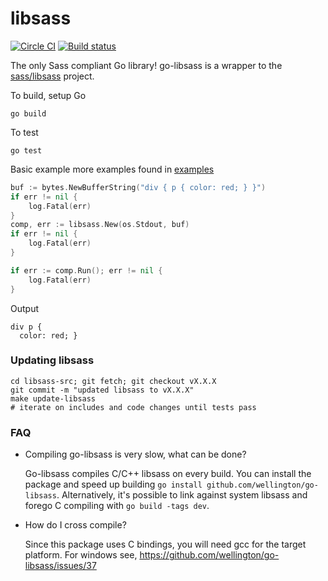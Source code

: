 libsass
=========

[![Circle CI](https://circleci.com/gh/wellington/go-libsass.svg?style=svg)](https://circleci.com/gh/wellington/go-libsass) [![Build status](https://ci.appveyor.com/api/projects/status/uhl4swbb2r7lcfpc/branch/master?svg=true)](https://ci.appveyor.com/project/drewwells/go-libsass/branch/master)

The only Sass compliant Go library! go-libsass is a wrapper to the [sass/libsass](http://github.com/sass/libsass) project.

To build, setup Go

    go build

To test

    go test

Basic example more examples found in [examples](examples)

```go
buf := bytes.NewBufferString("div { p { color: red; } }")
if err != nil {
	log.Fatal(err)
}
comp, err := libsass.New(os.Stdout, buf)
if err != nil {
	log.Fatal(err)
}

if err := comp.Run(); err != nil {
	log.Fatal(err)
}
```

Output
```
div p {
  color: red; }
```

### Updating libsass

```
cd libsass-src; git fetch; git checkout vX.X.X
git commit -m "updated libsass to vX.X.X"
make update-libsass
# iterate on includes and code changes until tests pass
```

### FAQ

* Compiling go-libsass is very slow, what can be done?

    Go-libsass compiles C/C++ libsass on every build. You can install the package and speed up building `go install github.com/wellington/go-libsass`. Alternatively, it's possible to link against system libsass and forego C compiling with `go build -tags dev`.

* How do I cross compile?

    Since this package uses C bindings, you will need gcc for the target platform. For windows see, https://github.com/wellington/go-libsass/issues/37

